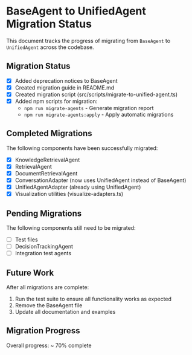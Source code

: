 # BaseAgent to UnifiedAgent Migration Status

This document tracks the progress of migrating from `BaseAgent` to `UnifiedAgent` across the codebase.

## Migration Status

- [x] Added deprecation notices to BaseAgent
- [x] Created migration guide in README.md
- [x] Created migration script (src/scripts/migrate-to-unified-agent.ts)
- [x] Added npm scripts for migration:
  - `npm run migrate-agents` - Generate migration report
  - `npm run migrate-agents:apply` - Apply automatic migrations

## Completed Migrations

The following components have been successfully migrated:

- [x] KnowledgeRetrievalAgent
- [x] RetrievalAgent
- [x] DocumentRetrievalAgent
- [x] ConversationAdapter (now uses UnifiedAgent instead of BaseAgent)
- [x] UnifiedAgentAdapter (already using UnifiedAgent)
- [x] Visualization utilities (visualize-adapters.ts)

## Pending Migrations

The following components still need to be migrated:

- [ ] Test files
- [ ] DecisionTrackingAgent
- [ ] Integration test agents

## Future Work

After all migrations are complete:

1. Run the test suite to ensure all functionality works as expected
2. Remove the BaseAgent file
3. Update all documentation and examples

## Migration Progress

Overall progress: ~ 70% complete 